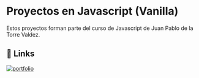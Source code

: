 
# Proyectos en Javascript (Vanilla)

Estos proyectos forman parte del curso de Javascript de Juan Pablo de la Torre Valdez.

## 🔗 Links
[![portfolio](https://img.shields.io/badge/Udemy-A435F0?logo=udemy&logoColor=fff)](https://www.udemy.com/course/javascript-moderno-guia-definitiva-construye-10-proyectos/)
